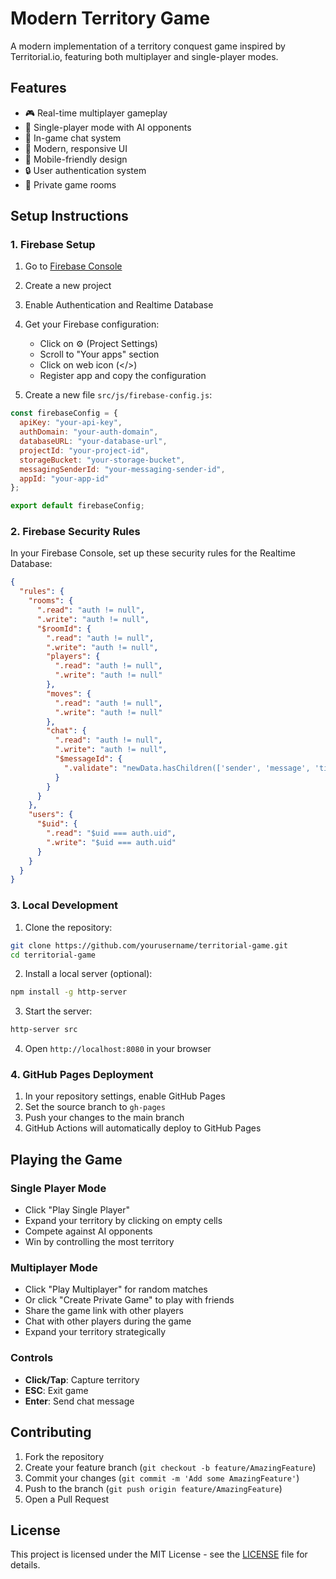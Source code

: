 # Modern Territory Game

A modern implementation of a territory conquest game inspired by Territorial.io, featuring both multiplayer and single-player modes.

## Features

- 🎮 Real-time multiplayer gameplay
- 🤖 Single-player mode with AI opponents
- 💬 In-game chat system
- 🎨 Modern, responsive UI
- 📱 Mobile-friendly design
- 🔒 User authentication system
- 🔗 Private game rooms

## Setup Instructions

### 1. Firebase Setup

1. Go to [Firebase Console](https://console.firebase.google.com/)
2. Create a new project
3. Enable Authentication and Realtime Database
4. Get your Firebase configuration:
   - Click on ⚙️ (Project Settings)
   - Scroll to "Your apps" section
   - Click on web icon (</>)
   - Register app and copy the configuration

5. Create a new file `src/js/firebase-config.js`:

```javascript
const firebaseConfig = {
  apiKey: "your-api-key",
  authDomain: "your-auth-domain",
  databaseURL: "your-database-url",
  projectId: "your-project-id",
  storageBucket: "your-storage-bucket",
  messagingSenderId: "your-messaging-sender-id",
  appId: "your-app-id"
};

export default firebaseConfig;
```

### 2. Firebase Security Rules

In your Firebase Console, set up these security rules for the Realtime Database:

```json
{
  "rules": {
    "rooms": {
      ".read": "auth != null",
      ".write": "auth != null",
      "$roomId": {
        ".read": "auth != null",
        ".write": "auth != null",
        "players": {
          ".read": "auth != null",
          ".write": "auth != null"
        },
        "moves": {
          ".read": "auth != null",
          ".write": "auth != null"
        },
        "chat": {
          ".read": "auth != null",
          ".write": "auth != null",
          "$messageId": {
            ".validate": "newData.hasChildren(['sender', 'message', 'timestamp'])"
          }
        }
      }
    },
    "users": {
      "$uid": {
        ".read": "$uid === auth.uid",
        ".write": "$uid === auth.uid"
      }
    }
  }
}
```

### 3. Local Development

1. Clone the repository:
```bash
git clone https://github.com/yourusername/territorial-game.git
cd territorial-game
```

2. Install a local server (optional):
```bash
npm install -g http-server
```

3. Start the server:
```bash
http-server src
```

4. Open `http://localhost:8080` in your browser

### 4. GitHub Pages Deployment

1. In your repository settings, enable GitHub Pages
2. Set the source branch to `gh-pages`
3. Push your changes to the main branch
4. GitHub Actions will automatically deploy to GitHub Pages

## Playing the Game

### Single Player Mode
- Click "Play Single Player"
- Expand your territory by clicking on empty cells
- Compete against AI opponents
- Win by controlling the most territory

### Multiplayer Mode
- Click "Play Multiplayer" for random matches
- Or click "Create Private Game" to play with friends
- Share the game link with other players
- Chat with other players during the game
- Expand your territory strategically

### Controls
- **Click/Tap**: Capture territory
- **ESC**: Exit game
- **Enter**: Send chat message

## Contributing

1. Fork the repository
2. Create your feature branch (`git checkout -b feature/AmazingFeature`)
3. Commit your changes (`git commit -m 'Add some AmazingFeature'`)
4. Push to the branch (`git push origin feature/AmazingFeature`)
5. Open a Pull Request

## License

This project is licensed under the MIT License - see the [LICENSE](LICENSE) file for details.